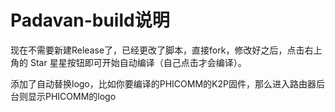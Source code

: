 # Padavan-build说明
现在不需要新建Release了，已经更改了脚本，直接fork，修改好之后，点击右上角的 Star 星星按钮即可开始自动编译（自己点击才会编译）。

添加了自动替换logo，比如你要编译的PHICOMM的K2P固件，那么进入路由器后台则显示PHICOMM的logo
